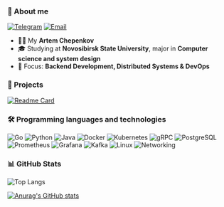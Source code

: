 ### 👋 About me  
  [![Telegram](https://img.shields.io/badge/Telegram-2CA5E0?style=for-the-badge&logo=telegram&logoColor=white)](https://t.me/artem_miracle)
  [![Email](https://img.shields.io/badge/Email-D14836?style=for-the-badge&logo=gmail&logoColor=white)](mailto:a.chepenkov@g.nsu.ru)
  
- 🧑‍💻 My **Artem Chepenkov**  
- 🎓 Studying at **Novosibirsk State University**, major in **Computer science and system design**  
- 🔧 Focus: **Backend Development, Distributed Systems & DevOps**  

### 🚀 Projects
[![Readme Card](https://github-readme-stats.vercel.app/api/pin/?username=ArtemChepenkov&repo=golang-crud-s3-storage&theme=tokyonight)](https://github.com/ArtemChepenkov/golang-crud-s3-storage)

### 🛠️ Programming languages and technologies
![Go](https://img.shields.io/badge/Golang-00ADD8?style=for-the-badge&logo=go&logoColor=white)
![Python](https://img.shields.io/badge/Python-3776AB?style=for-the-badge&logo=python&logoColor=white)
![Java](https://img.shields.io/badge/Java-007396?style=for-the-badge&logo=openjdk&logoColor=white)
![Docker](https://img.shields.io/badge/Docker-2496ED?style=for-the-badge&logo=docker&logoColor=white)
![Kubernetes](https://img.shields.io/badge/Kubernetes-326CE5?style=for-the-badge&logo=kubernetes&logoColor=white)
![gRPC](https://img.shields.io/badge/gRPC-4A154B?style=for-the-badge&logo=grpc&logoColor=white)
![PostgreSQL](https://img.shields.io/badge/PostgreSQL-4169E1?style=for-the-badge&logo=postgresql&logoColor=white)
![Prometheus](https://img.shields.io/badge/Prometheus-E6522C?style=for-the-badge&logo=prometheus&logoColor=white)
![Grafana](https://img.shields.io/badge/Grafana-F46800?style=for-the-badge&logo=grafana&logoColor=white)
![Kafka](https://img.shields.io/badge/Kafka-231F20?style=for-the-badge&logo=apache-kafka&logoColor=white)
![Linux](https://img.shields.io/badge/Linux-FCC624?style=for-the-badge&logo=linux&logoColor=black)
![Networking](https://img.shields.io/badge/Networking-006600?style=for-the-badge&logo=cisco&logoColor=white)

### 📊 GitHub Stats

![Top Langs](https://github-readme-stats.vercel.app/api/top-langs/?username=ArtemChepenkov&layout=compact&langs_count=6&theme=tokyonight)

[![Anurag's GitHub stats](https://github-readme-stats.vercel.app/api?username=ArtemChepenkov&show_icons=true&theme=tokyonight)](https://github.com/anuraghazra/github-readme-stats)
